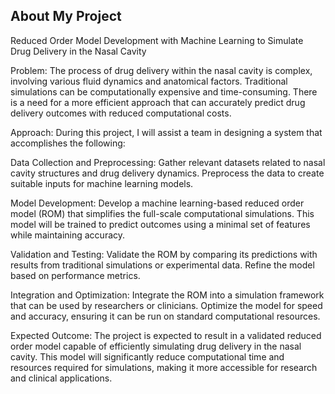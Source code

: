 ## About My Project

Reduced Order Model Development with Machine Learning to Simulate Drug Delivery in the Nasal Cavity

Problem: The process of drug delivery within the nasal cavity is complex, involving various fluid dynamics and anatomical factors. Traditional simulations can be computationally expensive and time-consuming. There is a need for a more efficient approach that can accurately predict drug delivery outcomes with reduced computational costs.

Approach:
During this project, I will assist a team in designing a system that accomplishes the following:

Data Collection and Preprocessing: Gather relevant datasets related to nasal cavity structures and drug delivery dynamics. Preprocess the data to create suitable inputs for machine learning models.

Model Development: Develop a machine learning-based reduced order model (ROM) that simplifies the full-scale computational simulations. This model will be trained to predict outcomes using a minimal set of features while maintaining accuracy.

Validation and Testing: Validate the ROM by comparing its predictions with results from traditional simulations or experimental data. Refine the model based on performance metrics.

Integration and Optimization: Integrate the ROM into a simulation framework that can be used by researchers or clinicians. Optimize the model for speed and accuracy, ensuring it can be run on standard computational resources.

Expected Outcome: The project is expected to result in a validated reduced order model capable of efficiently simulating drug delivery in the nasal cavity. This model will significantly reduce computational time and resources required for simulations, making it more accessible for research and clinical applications.

